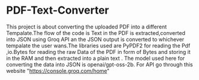 # PDF-Text-Converter
This project is about converting the uploaded PDF into a different Tempalate.The flow of the code is Text in the PDF is extracted,converted into JSON using Groq API an the JSON output is converted to whichever tempalate the user wans.The libraries used are PyPDF2 for reading the Pdf ,io.Bytes for reading the raw Data of the PDF in form of Bytes and storing it in the RAM and then extracted into a plain text .
The model used here for converting the data into JSON is openai/gpt-oss-2b.
For API go through this website "https://console.groq.com/home"
